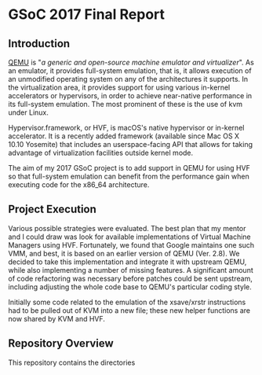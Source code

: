 # GSoC 2017 Final Report

## Introduction
[QEMU](https://qemu.org/) is "*a generic and open-source machine emulator and virtualizer*". As an emulator, it provides full-system emulation, that is, it allows execution of an unmodified operating system on any of the architectures it supports. In the virtualization area, it provides support for using various in-kernel accelerators or hypervisors, in order to achieve near-native performance in its full-system emulation. The most prominent of these is the use of kvm under Linux.

Hypervisor.framework, or HVF, is macOS's native hypervisor or in-kernel accelerator. It is a recently added framework (available since Mac OS X 10.10 Yosemite) that includes an userspace-facing API that allows for taking advantage of virtualization facilities outside kernel mode.

The aim of my 2017 GSoC project is to add support in QEMU for using HVF so that full-system emulation can benefit from the performance gain when executing code for the x86_64 architecture.

## Project Execution
Various possible strategies were evaluated. The best plan that my mentor and I could draw was look for available implementations of Virtual Machine Managers using HVF. Fortunately, we found that Google maintains one such VMM, and best, it is based on an earlier version of QEMU (Ver. 2.8). We decided to take this implementation and integrate it with upstream QEMU, while also implementing a number of missing features. A significant amount of code refactoring was necessary before patches could be sent upstream, including adjusting the whole code base to QEMU's particular coding style.

Initially some code related to the emulation of the xsave/xrstr instructions had to be pulled out of KVM into a new file; these new helper functions are now shared by KVM and HVF.

## Repository Overview
This repository contains the directories 
